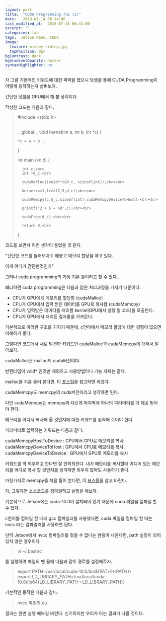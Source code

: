 ```yaml
---
layout: post
title:  "CUDA Programming 시도 (2)"
date:   2019-07-14 00:14:00
last_modified_at:  2019-07-15 00:41:00
excerpt: ""
categories: lab
tags:  Jetson Nano, CUDA
image:
  feature: mickey-riding.jpg
  topPosition: 0px
bgContrast: dark
bgGradientOpacity: darker
syntaxHighlighter: no
---
```


자 그럼 기본적인 키워드에 대한 파악을 했으니 덧셈을 통해 CUDA Programming이 어떻게 동작하는지 살펴보자.

간단한 덧셈을 GPU에서 해 볼 생각이다.

작성한 코드는 다음과 같다.

<blockquote class="u--startsWithDoubleQuote">
#include &#60;stdio.h&#62;
<br><br>

&#95;&#95;global__ void kernel(int a, int b, int *c) {<br>


    *c = a + b ;  

}<br>

int main (void) {<br>

      int c;<br>
      int *d_c;<br>

      cudaMalloc((void**)&d_c, sizeof(int));<br><br>

      kernel<<<1,1>>>(2,5,d_c);<br><br>

      cudaMemcpy(c,d_c,sizeof(int),cudaMemcpyDeviceToHost);<br><br>

      printf("2 + 5 = %d",c);<br><br>

      cudaFree(d_c);<br><br>

      return 0;<br>

}
</blockquote>

코드를 보면서 이런 생각이 들었을 것 같다.

<div class="img img--fullContainer img--14xLeading" style="background-image: url({{ site.baseurl_posts_img }}ato_smile.jpg);"></div>

"간단한 코드를 둘러보자고 해놓고 메모리 할당을 하고 있다.

이게 어디가 간단한것인가"

그러나 cuda programming의 가장 기본 틀이라고 할 수 있다..

왜냐하면 cuda programming은 다음과 같은 처리과정을 가지기 때문이다.

- CPU가 GPU에게 메모리를 할당함 (cudaMalloc)
- CPU가 CPU에서 입력 받은 데이터를 GPU로 복사함 (cudaMemcpy)
- CPU가 입력받은 데이터를 처리할 kernel(GPU에서 실행 될 코드)을 호출한다.
- CPU가 GPU에서 처리된 결과물을 가져온다.

기본적으로 이러한 구조를 가지기 때문에, c언어에서 메모리 할당에 대한 경험이 있으면 이해하기 좋다.

그렇다면 코드에서 새로 발견한 키워드인 cudaMalloc과 cudaMemcpy에 대해서 알아보자.

cudaMalloc은 malloc의 cuda버전이다.

반환타입이 void* 인것만 제외하고 사용방법이나 기능 자체는 같다.

malloc을 처음 들어 본다면, 이 [포스팅](https://dojang.io/mod/page/view.php?id=285)을 참고하면 되겠다.

cudaMemcpy도 memcpy의 cuda버전이라고 생각하면 된다.

다만 cudaMemcpy는 memcpy와 다르게 마지막에 하나의 파라미터를 더 제공 받아야 한다.

메모리를 어디서 복사해 올 것인지에 대한 키워드를 입력해 주어야 한다.

파라미터로 입력하는 키워드는 다음과 같다.

cudaMemcpyHostToDevice : CPU에서 GPU로 메모리를 복사
cudaMemcpyDeviceToHost : GPU에서 CPU로 메모리를 복사
cudaMemcpyDeviceToDevice : GPU에서 GPU로 메모리를 복사

키워드를 막 외우려고 한다면 잘 안외워진다. 내가 메모리를 복사할때 어디에 있는 메모리를 어디로 복사 할 것인지를 생각하면 외우지 않아도 사용하기 좋다.

마찬가지로 memcpy를 처음 들어 본다면, 이 [포스팅](https://dojang.io/mod/page/view.php?id=439)을 참고 바란다.

자, 그렇다면 소스코드를 컴파일하고 실행을 해보자.

기본적으로 Jetson에는 cuda-10.0이 설치되어 있기 때문에 cuda 파일을 컴파일 할 수 있다.

c언어를 컴파일 할 때에 gcc 컴파일러를 사용했다면, cuda 파일을 컴파일 할 때는 nvcc 라는 컴파일러를 사용하면 된다.

만약 Jetson에서 nvcc 컴파일러를 찾을 수 없다는 반응이 나온다면, path 설정이 되어 있지 않은 경우이다

<blockquote class="u--startsWithDoubleQuote">
vi ~/.bashrc
</blockquote>

를 실행하여 파일의 맨 끝에 다음과 같이 경로를 설정해주자.

<blockquote class="u--startsWithDoubleQuote">
export PATH=/usr/local/cuda-10.0/bin${PATH:+:PATH}}<br>
export LD_LIBRARY_PATH=/usr/local/cuda-10.0/lib64{LD_LIBRARY_PATH:+LD_LIBRARY_PATH}}
</blockquote>

기본적인 동작은 다음과 같다.

<blockquote class="u--startsWithDoubleQuote">
nvcc 파일명.cu
</blockquote>

결과는 한번 실행 해보길 바란다. 신기하지만 우리가 아는 결과가 나올 것이다.
